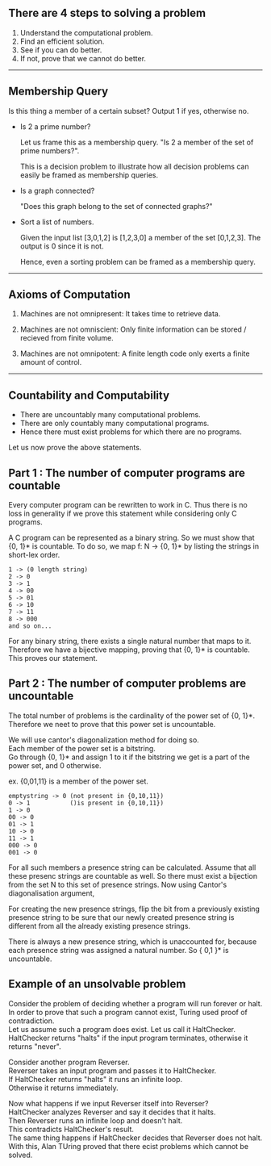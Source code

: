 ## There are 4 steps to solving a problem
1. Understand the computational problem.
2. Find an efficient solution.
3. See if you can do better.
4. If not, prove that we cannot do better.
---

## Membership Query
Is this thing a member of a certain subset? Output 1 if yes, otherwise no.
- Is 2 a prime number?
  
  Let us frame this as a membership query. "Is 2 a member of the set of prime numbers?".

  This is a decision problem to illustrate how all decision problems can easily be framed as membership queries.

- Is a graph connected?

  "Does this graph belong to the set of connected graphs?"

- Sort a list of numbers.

  Given the input list [3,0,1,2] is [1,2,3,0] a member of the set [0,1,2,3]. The output is 0 since it is not.

  Hence, even a sorting problem can be framed as a membership query.
---

## Axioms of Computation
1. Machines are not omnipresent:
   It takes time to retrieve data.

2. Machines are not omniscient:
   Only finite information can be stored / recieved from finite volume.

3. Machines are not omnipotent:
   A finite length code only exerts a finite amount of control.
---

## Countability and Computability
- There are uncountably many computational problems.
- There are only countably many computational programs.
- Hence there must exist problems for which there are no programs.

Let us now prove the above statements.

## Part 1 : The number of computer programs are countable
Every computer program can be rewritten to work in C. Thus there is no loss in generality if we prove
this statement while considering only C programs.

A C program can be represented as a binary string. So we  must show that {0, 1}* is countable.
To do so, we map f: N -> {0, 1}* by listing the strings in short-lex order.  

    1 -> (0 length string)  
    2 -> 0  
    3 -> 1  
    4 -> 00  
    5 -> 01  
    6 -> 10  
    7 -> 11  
    8 -> 000  
    and so on...  
    
For any binary string, there exists a single natural number that maps to it.
Therefore we have a bijective mapping, proving that {0, 1}* is countable.
This proves our statement.  

## Part 2 : The number of computer problems are uncountable
The total number of problems is the cardinality of the power set of {0, 1}*.  
Therefore we neet to prove that this power set is uncountable.

We will use cantor's diagonalization method for doing so.  
Each member of the power set is a bitstring.  
Go through {0, 1}* and assign 1 to it if the bitstring we get is a part of the power set, and 0 otherwise.  
  
ex. {0,01,11} is a member of the power set.

    emptystring -> 0 (not present in {0,10,11})  
    0 -> 1           ()is present in {0,10,11})  
    1 -> 0  
    00 -> 0  
    01 -> 1  
    10 -> 0  
    11 -> 1  
    000 -> 0  
    001 -> 0  

For all such members a presence string can be calculated. Assume that all these presenc strings are countable as well. So there must exist a bijection from the set N to this set of presence strings. Now using Cantor's diagonalisation argument,

For creating the new presence strings, flip the bit from a previously existing presence string to be sure that our newly created presence string is different from all the already existing presence strings.

There is always a new presence string, which is unaccounted for, because each presence string was assigned a natural number. So { 0,1 }* is uncountable.

## Example of an unsolvable problem
Consider the problem of deciding whether a program will run forever or halt.  
In order to prove that such a program cannot exist, Turing used proof of contradiction.  
Let us assume such a program does exist. Let us call it HaltChecker.  
HaltChecker returns "halts" if the input program terminates, otherwise it returns "never".  
  
Consider another program Reverser.  
Reverser takes an input program and passes it to HaltChecker.  
If HaltChecker returns "halts" it runs an infinite loop.  
Otherwise it returns immediately.

Now what happens if we input Reverser itself into Reverser?  
HaltChecker analyzes Reverser and say it decides that it halts.  
Then Reverser runs an infinite loop and doesn't halt.  
This contradicts HaltChecker's result.  
The same thing happens if HaltChecker decides that Reverser does not halt.  
With this, Alan TUring proved that there ecist problems which cannot be solved.